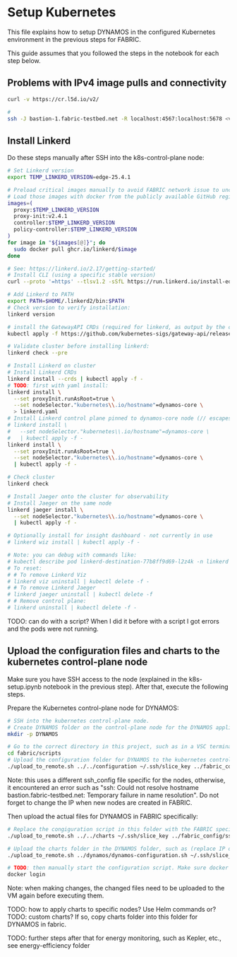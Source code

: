 # Setup Kubernetes
This file explains how to setup DYNAMOS in the configured Kubernetes environment in the previous steps for FABRIC.

This guide assumes that you followed the steps in the notebook for each step below.

## Problems with IPv4 image pulls and connectivity
```sh
curl -v https://cr.l5d.io/v2/

# 
ssh -J bastion-1.fabric-testbed.net -R localhost:4567:localhost:5678 <vm IPv6 address>
```


## Install Linkerd
Do these steps manually after SSH into the k8s-control-plane node:
```sh
# Set Linkerd version
export TEMP_LINKERD_VERSION=edge-25.4.1

# Preload critical images manually to avoid FABRIC network issue to uncommon registries like cr.l5d.io (see Troubleshooting.md):
# Load those images with docker from the publicly available GitHub registry: https://github.com/orgs/linkerd/packages
images=(
  proxy:$TEMP_LINKERD_VERSION
  proxy-init:v2.4.1
  controller:$TEMP_LINKERD_VERSION
  policy-controller:$TEMP_LINKERD_VERSION
)
for image in "${images[@]}"; do
  sudo docker pull ghcr.io/linkerd/$image
done

# See: https://linkerd.io/2.17/getting-started/
# Install CLI (using a specific stable version)
curl --proto '=https' --tlsv1.2 -sSfL https://run.linkerd.io/install-edge | LINKERD2_VERSION=$TEMP_LINKERD_VERSION sh

# Add Linkerd to PATH
export PATH=$HOME/.linkerd2/bin:$PATH
# Check version to verify installation:
linkerd version

# install the GatewayAPI CRDs (required for linkerd, as output by the command after installing the CLI)
kubectl apply -f https://github.com/kubernetes-sigs/gateway-api/releases/download/v1.2.1/standard-install.yaml

# Validate cluster before installing linkerd:
linkerd check --pre

# Install Linkerd on cluster
# Install Linkerd CRDs
linkerd install --crds | kubectl apply -f -
# TODO: first with yaml install:
linkerd install \
  --set proxyInit.runAsRoot=true \
  --set nodeSelector."kubernetes\\.io/hostname"=dynamos-core \
  > linkerd.yaml
# Install Linkerd control plane pinned to dynamos-core node (// escapes the .)
# linkerd install \
#   --set nodeSelector."kubernetes\\.io/hostname"=dynamos-core \
#   | kubectl apply -f -
linkerd install \
  --set proxyInit.runAsRoot=true \
  --set nodeSelector."kubernetes\\.io/hostname"=dynamos-core \
  | kubectl apply -f -

# Check cluster
linkerd check

# Install Jaeger onto the cluster for observability
# Install Jaeger on the same node
linkerd jaeger install \
  --set nodeSelector."kubernetes\\.io/hostname"=dynamos-core \
  | kubectl apply -f -

# Optionally install for insight dashboard - not currently in use
# linkerd wiz install | kubectl apply -f -

# Note: you can debug with commands like:
# kubectl describe pod linkerd-destination-77b8ff9d69-l2z4k -n linkerd
# To reset:
# # To remove Linkerd Viz
# linkerd viz uninstall | kubectl delete -f -
# # To remove Linkerd Jaeger
# linkerd jaeger uninstall | kubectl delete -f 
# # Remove control plane:
# linkerd uninstall | kubectl delete -f -
```
TODO: can do with a script? When I did it before with a script I got errors and the pods were not running.


## Upload the configuration files and charts to the kubernetes control-plane node
Make sure you have SSH access to the node (explained in the k8s-setup.ipynb notebook in the previous step). After that, execute the following steps.

Prepare the Kubernetes control-plane node for DYNAMOS:
```sh
# SSH into the kubernetes control-plane node.
# Create DYNAMOS folder on the control-plane node for the DYNAMOS application:
mkdir -p DYNAMOS

# Go to the correct directory in this project, such as in a VSC terminal in WSL:
cd fabric/scripts
# Upload the configuration folder for DYNAMOS to the kubernetes control-plane node, such as (replace IP of course in the ssh_config file below if necessary):
./upload_to_remote.sh ../../configuration ~/.ssh/slice_key ../fabric_config/ssh_config_upload_script ubuntu dynamos-node "~/DYNAMOS"
```
Note: this uses a different ssh_config file specific for the nodes, otherwise, it encountered an error such as "ssh: Could not resolve hostname bastion.fabric-testbed.net: Temporary failure in name resolution". Do not forget to change the IP when new nodes are created in FABRIC.

Then upload the actual files for DYNAMOS in FABRIC specifically:
```sh
# Replace the congiguration script in this folder with the FABRIC specific configuration script, such as (replace IP of course in the ssh_config file below if necessary):
./upload_to_remote.sh ../../charts ~/.ssh/slice_key ../fabric_config/ssh_config_upload_script ubuntu dynamos-node "~/DYNAMOS"

# Upload the charts folder in the DYNAMOS folder, such as (replace IP of course in the ssh_config file below if necessary):
./upload_to_remote.sh ../dynamos/dynamos-configuration.sh ~/.ssh/slice_key ../fabric_config/ssh_config_upload_script ubuntu dynamos-node "~/DYNAMOS/configuration"

# TODO: then manually start the configuration script. Make sure docker is logged in after:
docker login
```
Note: when making changes, the changed files need to be uploaded to the VM again before executing them.

TODO: how to apply charts to specific nodes? Use Helm commands or?
TODO: custom charts? If so, copy charts folder into this folder for DYNAMOS in fabric.

TODO: further steps after that for energy monitoring, such as Kepler, etc., see energy-efficiency folder